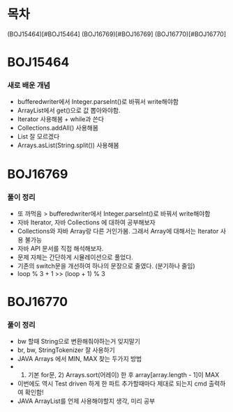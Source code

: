 # 목차
(BOJ15464)[#BOJ15464]
(BOJ16769)[#BOJ16769]
(BOJ16770)[#BOJ16770]

# BOJ15464
### 새로 배운 개념
- bufferedwriter에서 Integer.parseInt()로 바꿔서 write해야함
- ArrayList에서 get()으로 값 뽑아와야함.
- Iterator 사용해봄 + while과 쓴다
- Collections.addAll() 사용해봄
- List<String> 잘 모르겠다
- Arrays.asList(String.split()) 사용해봄


# BOJ16769
### 풀이 정리
- 또 까먹음 > bufferedwriter에서 Integer.parseInt()로 바꿔서 write해야함
- 자바 Iterator, 자바 Collections 에 대하여 공부해보자
- Collections와 자바 Array랑 다른 거인가봄. 그래서 Array에 대해서는 Iterator 사용 불가능
- 자바 API 문서를 직접 해석해보자.
- 문제 자체는 간단하게 시뮬레이션으로 풀었다.
- 기존의 switch문을 개선하여 하나의 문장으로 줄였다. (분기하나 줄임)
- loop % 3 + 1 >> (loop + 1) % 3

# BOJ16770
### 풀이 정리
- bw 할때 String으로 변환해줘야하는거 잊지말기
- br, bw, StringTokenizer 잘 사용하기
- JAVA Arrays 에서 MIN, MAX 찾는 두가지 방법 
- 1) 기본 for문, 2) Arrays.sort(어레이) 한 후 array[array.length - 1]이 MAX
- 이번에도 역시 Test driven 하게  한 파트 추가할때마다 제대로 되는지 cmd 출력하여 확인함!
- JAVA ArrayList를 언제 사용해야할지 생각, 미리 공부
